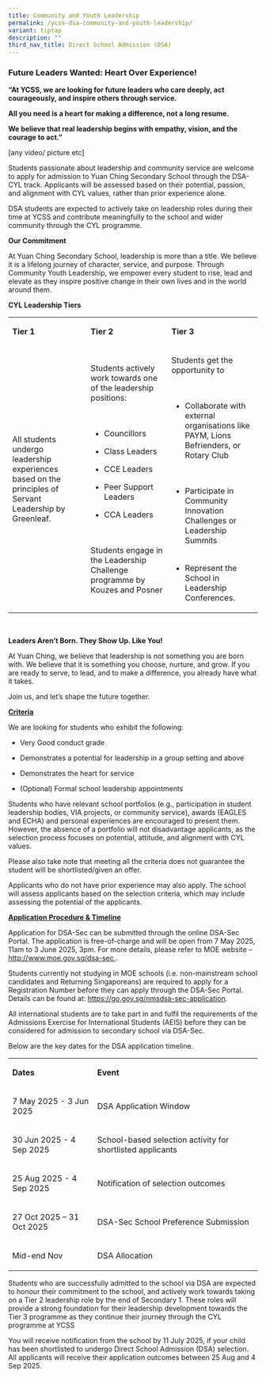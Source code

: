 ```yaml
---
title: Community and Youth Leadership
permalink: /ycss-dsa-community-and-youth-leadership/
variant: tiptap
description: ""
third_nav_title: Direct School Admission (DSA)
---
```

<h3><strong>Future Leaders Wanted: Heart Over Experience!</strong></h3>
<p><strong>“At YCSS, we are looking for future leaders who care deeply, act courageously, and inspire others through service.</strong>
</p>
<p><strong>All you need is a heart for making a difference, not a long resume.</strong>
</p>
<p><strong>We believe that real leadership begins with empathy, vision, and the courage to act.”</strong>
</p>
<p></p>
<p>[any video/ picture etc]</p>
<p></p>
<p>Students passionate about leadership and community service are welcome
to apply for admission to Yuan Ching Secondary School through the DSA-CYL
track. Applicants will be assessed based on their potential, passion, and
alignment with CYL values, rather than prior experience alone.</p>
<p>DSA students are expected to actively take on leadership roles during
their time at YCSS and contribute meaningfully to the school and wider
community through the CYL programme.</p>
<p></p>
<p><strong>Our Commitment</strong>
</p>
<p>At Yuan Ching Secondary School, leadership is more than a title. We believe
it is a lifelong journey of character, service, and purpose. Through Community
Youth Leadership, we empower every student to rise, lead and elevate as
they inspire positive change in their own lives and in the world around
them.</p>
<p></p>
<p><strong>CYL Leadership Tiers</strong>
</p>
<table style="minWidth: 75px">
<colgroup>
<col>
<col>
<col>
</colgroup>
<tbody>
<tr>
<td rowspan="1" colspan="1">
<p><strong>Tier 1</strong>
</p>
</td>
<td rowspan="1" colspan="1">
<p><strong>Tier 2</strong>
</p>
</td>
<td rowspan="1" colspan="1">
<p><strong>Tier 3</strong>
</p>
</td>
</tr>
<tr>
<td rowspan="1" colspan="1">
<p>All students undergo leadership experiences based on the principles of
Servant Leadership by Greenleaf.</p>
</td>
<td rowspan="1" colspan="1">
<p>Students actively work towards one of the leadership positions:&nbsp;</p>
<p>
<br>
</p>
<ul>
<li>
<p>Councillors</p>
</li>
<li>
<p>Class Leaders</p>
</li>
<li>
<p>CCE Leaders&nbsp;</p>
</li>
<li>
<p>Peer Support Leaders</p>
</li>
<li>
<p>CCA Leaders</p>
</li>
</ul>
<p>
<br>
</p>
<p>Students engage in the Leadership Challenge programme by Kouzes and Posner</p>
</td>
<td rowspan="1" colspan="1">
<p>Students get the opportunity to&nbsp;</p>
<p>
<br>
</p>
<ul>
<li>
<p>Collaborate with external organisations like PAYM, Lions Befrienders,
or Rotary Club</p>
</li>
</ul>
<p>
<br>
</p>
<ul>
<li>
<p>Participate in Community Innovation Challenges or Leadership Summits
<br>
<br>
</p>
</li>
<li>
<p>Represent the School in Leadership Conferences.</p>
</li>
</ul>
</td>
</tr>
</tbody>
</table>
<p>
<br>
</p>
<p><strong>Leaders Aren’t Born. They Show Up. Like You!</strong>
</p>
<p>At Yuan Ching, we believe that leadership is not something you are born
with. We believe that it is something you choose, nurture, and grow. If
you are ready to serve, to lead, and to make a difference, you already
have what it takes.</p>
<p>Join us, and let’s shape the future together.</p>
<p><strong><u>Criteria</u></strong>
</p>
<p>We are looking for students who exhibit the following:</p>
<ul>
<li>
<p>Very Good conduct grade</p>
</li>
<li>
<p>Demonstrates a potential for leadership in a group setting and above</p>
</li>
<li>
<p>Demonstrates the heart for service</p>
</li>
<li>
<p>(Optional) Formal school leadership appointments&nbsp;</p>
</li>
</ul>
<p>Students who have relevant school portfolios (e.g., participation in student
leadership bodies, VIA projects, or community service), awards (EAGLES
and ECHA) and personal experiences are encouraged to present them. However,
the absence of a portfolio will not disadvantage applicants, as the selection
process focuses on potential, attitude, and alignment with CYL values.</p>
<p></p>
<p>Please also take note that meeting all the criteria does not guarantee
the student will be shortlisted/given an offer.</p>
<p></p>
<p>Applicants who do not have prior experience may also apply. The school
will assess applicants based on the selection criteria, which may include
assessing the potential of the applicants.</p>
<p></p>
<p><strong><u>Application Procedure &amp; Timeline</u></strong>
</p>
<p>Application for DSA-Sec can be submitted through the online DSA-Sec Portal.
The application is free-of-charge and will be open from 7 May 2025, 11am
to 3 June 2025, 3pm. For more details, please refer to MOE website –
<a href="http://www.moe.gov.sg/dsa-sec" rel="noopener noreferrer nofollow" target="_blank"><u>http://www.moe.gov.sg/dsa-sec</u>
</a>.</p>
<p></p>
<p>Students currently not studying in MOE schools (i.e. non-mainstream school
candidates and Returning Singaporeans) are required to apply for a Registration
Number before they can apply through the DSA-Sec Portal. Details can be
found at: <a href="https://go.gov.sg/nmsdsa-sec-application" rel="noopener noreferrer nofollow" target="_blank">https://go.gov.sg/nmsdsa-sec-application</a>.</p>
<p></p>
<p>All international students are to take part in and fulfil the requirements
of the Admissions Exercise for International Students (AEIS) before they
can be considered for admission to secondary school via DSA-Sec.</p>
<p></p>
<p>Below are the key dates for the DSA application timeline.</p>
<table style="minWidth: 50px">
<colgroup>
<col>
<col>
</colgroup>
<tbody>
<tr>
<td rowspan="1" colspan="1">
<p><strong>Dates</strong>
</p>
</td>
<td rowspan="1" colspan="1">
<p><strong>Event</strong>
</p>
</td>
</tr>
<tr>
<td rowspan="1" colspan="1">
<p>7 May 2025 - 3 Jun 2025</p>
</td>
<td rowspan="1" colspan="1">
<p>DSA Application Window</p>
</td>
</tr>
<tr>
<td rowspan="1" colspan="1">
<p>30 Jun 2025 - 4 Sep 2025</p>
</td>
<td rowspan="1" colspan="1">
<p>School-based selection activity for shortlisted applicants</p>
</td>
</tr>
<tr>
<td rowspan="1" colspan="1">
<p>25 Aug 2025 - 4 Sep 2025</p>
</td>
<td rowspan="1" colspan="1">
<p>Notification of selection outcomes</p>
</td>
</tr>
<tr>
<td rowspan="1" colspan="1">
<p>27 Oct 2025 – 31 Oct 2025</p>
</td>
<td rowspan="1" colspan="1">
<p>DSA-Sec School Preference Submission</p>
</td>
</tr>
<tr>
<td rowspan="1" colspan="1">
<p>Mid-end Nov</p>
</td>
<td rowspan="1" colspan="1">
<p>DSA Allocation</p>
</td>
</tr>
</tbody>
</table>
<p></p>
<p>Students who are successfully admitted to the school via DSA are expected
to honour their commitment to the school, and actively work towards taking
on a Tier 2 leadership role by the end of Secondary 1. These roles will
provide a strong foundation for their leadership development towards the
Tier 3 programme as they continue their journey through the CYL programme
at YCSS</p>
<p></p>
<p>You will receive notification from the school by 11 July 2025, if your
child has been shortlisted to undergo Direct School Admission (DSA) selection.
All applicants will receive their application outcomes between 25 Aug and
4 Sep 2025.</p>
<p>
<br>
</p>
